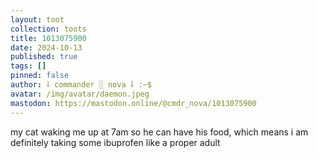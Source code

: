 ```yaml
---
layout: toot
collection: toots
title: 1013075900
date: 2024-10-13
published: true
tags: []
pinned: false
author: ⸸ commander ░ nova ⸸ :~$
avatar: /img/avatar/daemon.jpeg
mastodon: https://mastodon.online/@cmdr_nova/1013075900
---
```


my cat waking me up at 7am so he can have his food, which means i am definitely taking some ibuprofen like a proper adult
